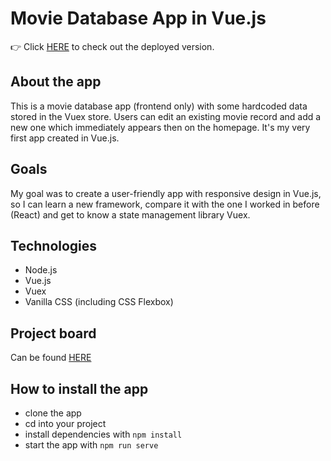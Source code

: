 # Movie Database App in Vue.js

👉 Click [HERE](https://hopeful-lalande-c18237.netlify.app/) to check out the deployed version.

## About the app

This is a movie database app (frontend only) with some hardcoded data stored in the Vuex store. Users can edit an existing movie record and add a new one which immediately appears then on the homepage. It's my very first app created in Vue.js.

## Goals
My goal was to create a user-friendly app with responsive design in Vue.js, so I can learn a new framework, compare it with the one I worked in before (React) and get to know a state management library Vuex.

## Technologies

* Node.js
* Vue.js
* Vuex
* Vanilla CSS (including CSS Flexbox)

## Project board

Can be found [HERE](https://github.com/AnjaHrydziushka/movie-database-vue/projects)

## How to install the app

* clone the app
* cd into your project
* install dependencies with `npm install`
* start the app with `npm run serve`
